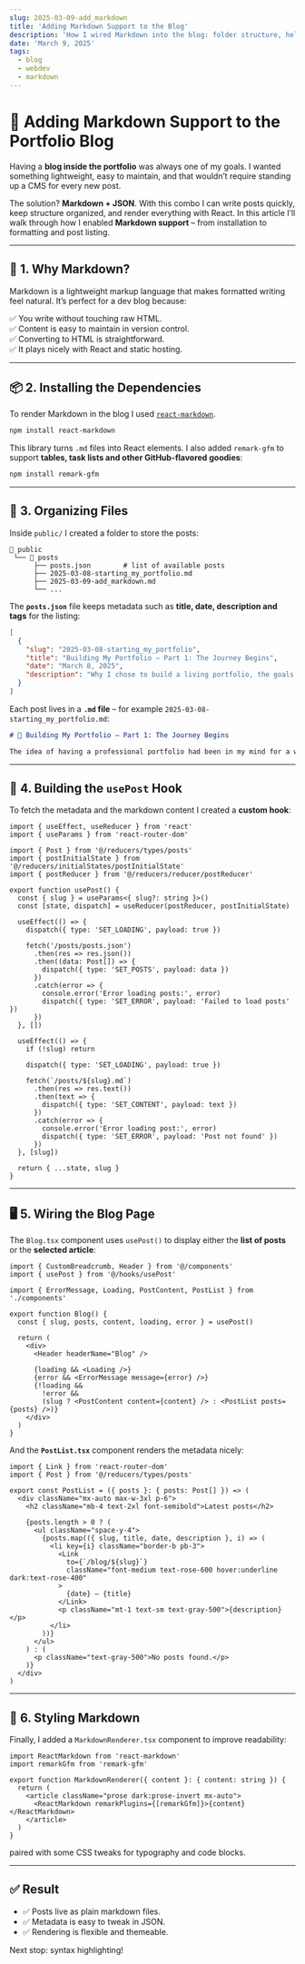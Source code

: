 ```yaml
---
slug: 2025-03-09-add_markdown
title: 'Adding Markdown Support to the Blog'
description: 'How I wired Markdown into the blog: folder structure, helper hooks, rendering setup and a styled reading experience.'
date: 'March 9, 2025'
tags:
  - blog
  - webdev
  - markdown
---
```


# 📝 Adding Markdown Support to the Portfolio Blog

Having a **blog inside the portfolio** was always one of my goals. I wanted something lightweight, easy to maintain, and that wouldn’t require standing up a CMS for every new post.

The solution? **Markdown + JSON**. With this combo I can write posts quickly, keep structure organized, and render everything with React. In this article I’ll walk through how I enabled **Markdown support** – from installation to formatting and post listing.

---

## 📌 1. Why Markdown?

Markdown is a lightweight markup language that makes formatted writing feel natural. It’s perfect for a dev blog because:

✅ You write without touching raw HTML.  
✅ Content is easy to maintain in version control.  
✅ Converting to HTML is straightforward.  
✅ It plays nicely with React and static hosting.

---

## 📦 2. Installing the Dependencies

To render Markdown in the blog I used [`react-markdown`](https://github.com/remarkjs/react-markdown).

```bash
npm install react-markdown
```

This library turns `.md` files into React elements. I also added `remark-gfm` to support **tables, task lists and other GitHub-flavored goodies**:

```bash
npm install remark-gfm
```

---

## 📂 3. Organizing Files

Inside `public/` I created a folder to store the posts:

```
📂 public
 └── 📂 posts
      ├── posts.json        # list of available posts
      ├── 2025-03-08-starting_my_portfolio.md
      ├── 2025-03-09-add_markdown.md
      └── ...
```

The **`posts.json`** file keeps metadata such as **title, date, description and tags** for the listing:

```json
[
  {
    "slug": "2025-03-08-starting_my_portfolio",
    "title": "Building My Portfolio – Part 1: The Journey Begins",
    "date": "March 8, 2025",
    "description": "Why I chose to build a living portfolio, the goals I set for it, and the stack that will power the journey."
  }
]
```

Each post lives in a **`.md` file** – for example `2025-03-08-starting_my_portfolio.md`:

```md
# 🚀 Building My Portfolio – Part 1: The Journey Begins

The idea of having a professional portfolio had been in my mind for a while, but I wanted something that went beyond a static résumé site...
```

---

## 📜 4. Building the `usePost` Hook

To fetch the metadata and the markdown content I created a **custom hook**:

```tsx
import { useEffect, useReducer } from 'react'
import { useParams } from 'react-router-dom'

import { Post } from '@/reducers/types/posts'
import { postInitialState } from '@/reducers/initialStates/postInitialState'
import { postReducer } from '@/reducers/reducer/postReducer'

export function usePost() {
  const { slug } = useParams<{ slug?: string }>()
  const [state, dispatch] = useReducer(postReducer, postInitialState)

  useEffect(() => {
    dispatch({ type: 'SET_LOADING', payload: true })

    fetch('/posts/posts.json')
      .then(res => res.json())
      .then((data: Post[]) => {
        dispatch({ type: 'SET_POSTS', payload: data })
      })
      .catch(error => {
        console.error('Error loading posts:', error)
        dispatch({ type: 'SET_ERROR', payload: 'Failed to load posts' })
      })
  }, [])

  useEffect(() => {
    if (!slug) return

    dispatch({ type: 'SET_LOADING', payload: true })

    fetch(`/posts/${slug}.md`)
      .then(res => res.text())
      .then(text => {
        dispatch({ type: 'SET_CONTENT', payload: text })
      })
      .catch(error => {
        console.error('Error loading post:', error)
        dispatch({ type: 'SET_ERROR', payload: 'Post not found' })
      })
  }, [slug])

  return { ...state, slug }
}
```

---

## 🖥️ 5. Wiring the Blog Page

The `Blog.tsx` component uses `usePost()` to display either the **list of posts** or the **selected article**:

```tsx
import { CustomBreadcrumb, Header } from '@/components'
import { usePost } from '@/hooks/usePost'

import { ErrorMessage, Loading, PostContent, PostList } from './components'

export function Blog() {
  const { slug, posts, content, loading, error } = usePost()

  return (
    <div>
      <Header headerName="Blog" />

      {loading && <Loading />}
      {error && <ErrorMessage message={error} />}
      {!loading &&
        !error &&
        (slug ? <PostContent content={content} /> : <PostList posts={posts} />)}
    </div>
  )
}
```

And the **`PostList.tsx`** component renders the metadata nicely:

```tsx
import { Link } from 'react-router-dom'
import { Post } from '@/reducers/types/posts'

export const PostList = ({ posts }: { posts: Post[] }) => (
  <div className="mx-auto max-w-3xl p-6">
    <h2 className="mb-4 text-2xl font-semibold">Latest posts</h2>

    {posts.length > 0 ? (
      <ul className="space-y-4">
        {posts.map(({ slug, title, date, description }, i) => (
          <li key={i} className="border-b pb-3">
            <Link
              to={`/blog/${slug}`}
              className="font-medium text-rose-600 hover:underline dark:text-rose-400"
            >
              {date} – {title}
            </Link>
            <p className="mt-1 text-sm text-gray-500">{description}</p>
          </li>
        ))}
      </ul>
    ) : (
      <p className="text-gray-500">No posts found.</p>
    )}
  </div>
)
```

---

## 🎨 6. Styling Markdown

Finally, I added a `MarkdownRenderer.tsx` component to improve readability:

```tsx
import ReactMarkdown from 'react-markdown'
import remarkGfm from 'remark-gfm'

export function MarkdownRenderer({ content }: { content: string }) {
  return (
    <article className="prose dark:prose-invert mx-auto">
      <ReactMarkdown remarkPlugins={[remarkGfm]}>{content}</ReactMarkdown>
    </article>
  )
}
```

paired with some CSS tweaks for typography and code blocks.

---

## ✅ Result

- ✅ Posts live as plain markdown files.
- ✅ Metadata is easy to tweak in JSON.
- ✅ Rendering is flexible and themeable.

Next stop: syntax highlighting!
